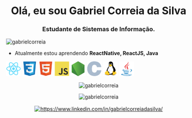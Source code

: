 <h1 align = "center"> Olá, eu sou Gabriel Correia da Silva </h1>
<h3 align = "center">Estudante de Sistemas de Informação.</h3>

<p align="left"><img src="https://komarev.com/ghpvc/?username=Gabriel110" alt="gabrielcorreia" /></p>

- Atualmente estou aprendendo **ReactNative, ReactJS, Java**

<p align="left">
 <img src="https://github.com/devicons/devicon/blob/master/icons/react/react-original.svg" alt="react" width="40" height="40"/>
 <img src="https://github.com/devicons/devicon/blob/master/icons/css3/css3-original.svg" alt="css3" width="40" height="40" />
 <img src="https://github.com/devicons/devicon/blob/master/icons/html5/html5-original.svg" alt="html5" width="40" height="40" />
 <img src="https://github.com/devicons/devicon/blob/master/icons/javascript/javascript-original.svg" alt="javascript" width="40" height="40" />
 <img src="https://github.com/devicons/devicon/blob/master/icons/nodejs/nodejs-original.svg" alt="nodejs" width="40" height="40" />
 <img src="https://github.com/devicons/devicon/blob/master/icons/c/c-original.svg" alt="c" width="40" height="40" />
 <img src="https://github.com/devicons/devicon/blob/master/icons/linux/linux-original.svg" alt="linux" width="40" height="40" />
 <img src="https://github.com/devicons/devicon/blob/master/icons/java/java-original.svg" alt="java" width="40" height="40" />
</p>
<p align="center">
  <img src="https://github-readme-stats.vercel.app/api?username=Gabriel110&show_icons=true&count_private=true" alt="gabrielcorreia" />
</p>

<p align="center">
  <img src="https://github-readme-stats.vercel.app/api/top-langs/?username=Gabriel110" alt="gabrielcorreia" />
</p>

<p align="center">

 <a href="https://www.linkedin.com/in/gabrielcorreiadasilva/" target="blank">
  <img align="center" src="https://cdn.jsdelivr.net/npm/simple-icons@3.0.1/icons/linkedin.svg" alt="https://www.linkedin.com/in/gabrielcorreiadasilva/" height="20" width="20" />
 </a>
</p>
